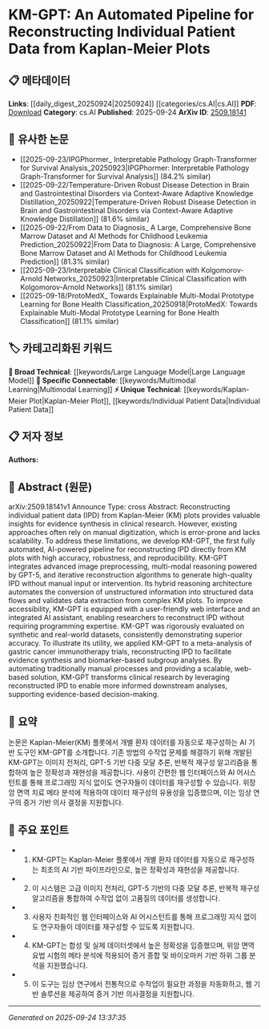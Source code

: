 <!-- KEYWORD_LINKING_METADATA:
{
  "processed_timestamp": "2025-09-24T13:37:35.778034",
  "vocabulary_version": "1.0",
  "selected_keywords": [
    "Kaplan-Meier Plot",
    "Individual Patient Data",
    "Multimodal Learning",
    "Large Language Model"
  ],
  "rejected_keywords": [],
  "similarity_scores": {
    "Kaplan-Meier Plot": 0.78,
    "Individual Patient Data": 0.77,
    "Multimodal Learning": 0.8,
    "Large Language Model": 0.75
  },
  "extraction_method": "AI_prompt_based",
  "budget_applied": true,
  "candidates_json": {
    "candidates": [
      {
        "surface": "Kaplan-Meier plots",
        "canonical": "Kaplan-Meier Plot",
        "aliases": [
          "KM plots"
        ],
        "category": "unique_technical",
        "rationale": "Kaplan-Meier plots are central to the paper's methodology and are a unique technical concept in survival analysis.",
        "novelty_score": 0.75,
        "connectivity_score": 0.68,
        "specificity_score": 0.85,
        "link_intent_score": 0.78
      },
      {
        "surface": "individual patient data",
        "canonical": "Individual Patient Data",
        "aliases": [
          "IPD"
        ],
        "category": "unique_technical",
        "rationale": "The reconstruction of individual patient data is the primary focus of the paper, offering unique insights into clinical research.",
        "novelty_score": 0.7,
        "connectivity_score": 0.72,
        "specificity_score": 0.82,
        "link_intent_score": 0.77
      },
      {
        "surface": "multimodal reasoning",
        "canonical": "Multimodal Learning",
        "aliases": [
          "multimodal reasoning"
        ],
        "category": "specific_connectable",
        "rationale": "Multimodal reasoning is a key component of the AI pipeline, linking to broader concepts in AI and machine learning.",
        "novelty_score": 0.65,
        "connectivity_score": 0.85,
        "specificity_score": 0.78,
        "link_intent_score": 0.8
      },
      {
        "surface": "GPT-5",
        "canonical": "Large Language Model",
        "aliases": [
          "GPT-5"
        ],
        "category": "broad_technical",
        "rationale": "GPT-5 is a specific instance of large language models, relevant to the AI-powered aspects of the pipeline.",
        "novelty_score": 0.6,
        "connectivity_score": 0.9,
        "specificity_score": 0.7,
        "link_intent_score": 0.75
      }
    ],
    "ban_list_suggestions": [
      "automated pipeline",
      "clinical research",
      "evidence synthesis"
    ]
  },
  "decisions": [
    {
      "candidate_surface": "Kaplan-Meier plots",
      "resolved_canonical": "Kaplan-Meier Plot",
      "decision": "linked",
      "scores": {
        "novelty": 0.75,
        "connectivity": 0.68,
        "specificity": 0.85,
        "link_intent": 0.78
      }
    },
    {
      "candidate_surface": "individual patient data",
      "resolved_canonical": "Individual Patient Data",
      "decision": "linked",
      "scores": {
        "novelty": 0.7,
        "connectivity": 0.72,
        "specificity": 0.82,
        "link_intent": 0.77
      }
    },
    {
      "candidate_surface": "multimodal reasoning",
      "resolved_canonical": "Multimodal Learning",
      "decision": "linked",
      "scores": {
        "novelty": 0.65,
        "connectivity": 0.85,
        "specificity": 0.78,
        "link_intent": 0.8
      }
    },
    {
      "candidate_surface": "GPT-5",
      "resolved_canonical": "Large Language Model",
      "decision": "linked",
      "scores": {
        "novelty": 0.6,
        "connectivity": 0.9,
        "specificity": 0.7,
        "link_intent": 0.75
      }
    }
  ]
}
-->

# KM-GPT: An Automated Pipeline for Reconstructing Individual Patient Data from Kaplan-Meier Plots

## 📋 메타데이터

**Links**: [[daily_digest_20250924|20250924]] [[categories/cs.AI|cs.AI]]
**PDF**: [Download](https://arxiv.org/pdf/2509.18141.pdf)
**Category**: cs.AI
**Published**: 2025-09-24
**ArXiv ID**: [2509.18141](https://arxiv.org/abs/2509.18141)

## 🔗 유사한 논문
- [[2025-09-23/IPGPhormer_ Interpretable Pathology Graph-Transformer for Survival Analysis_20250923|IPGPhormer: Interpretable Pathology Graph-Transformer for Survival Analysis]] (84.2% similar)
- [[2025-09-22/Temperature-Driven Robust Disease Detection in Brain and Gastrointestinal Disorders via Context-Aware Adaptive Knowledge Distillation_20250922|Temperature-Driven Robust Disease Detection in Brain and Gastrointestinal Disorders via Context-Aware Adaptive Knowledge Distillation]] (81.6% similar)
- [[2025-09-22/From Data to Diagnosis_ A Large, Comprehensive Bone Marrow Dataset and AI Methods for Childhood Leukemia Prediction_20250922|From Data to Diagnosis: A Large, Comprehensive Bone Marrow Dataset and AI Methods for Childhood Leukemia Prediction]] (81.3% similar)
- [[2025-09-23/Interpretable Clinical Classification with Kolgomorov-Arnold Networks_20250923|Interpretable Clinical Classification with Kolgomorov-Arnold Networks]] (81.1% similar)
- [[2025-09-18/ProtoMedX_ Towards Explainable Multi-Modal Prototype Learning for Bone Health Classification_20250918|ProtoMedX: Towards Explainable Multi-Modal Prototype Learning for Bone Health Classification]] (81.1% similar)

## 🏷️ 카테고리화된 키워드
**🧠 Broad Technical**: [[keywords/Large Language Model|Large Language Model]]
**🔗 Specific Connectable**: [[keywords/Multimodal Learning|Multimodal Learning]]
**⚡ Unique Technical**: [[keywords/Kaplan-Meier Plot|Kaplan-Meier Plot]], [[keywords/Individual Patient Data|Individual Patient Data]]

## 📋 저자 정보

**Authors:** 

## 📄 Abstract (원문)

arXiv:2509.18141v1 Announce Type: cross 
Abstract: Reconstructing individual patient data (IPD) from Kaplan-Meier (KM) plots provides valuable insights for evidence synthesis in clinical research. However, existing approaches often rely on manual digitization, which is error-prone and lacks scalability. To address these limitations, we develop KM-GPT, the first fully automated, AI-powered pipeline for reconstructing IPD directly from KM plots with high accuracy, robustness, and reproducibility. KM-GPT integrates advanced image preprocessing, multi-modal reasoning powered by GPT-5, and iterative reconstruction algorithms to generate high-quality IPD without manual input or intervention. Its hybrid reasoning architecture automates the conversion of unstructured information into structured data flows and validates data extraction from complex KM plots. To improve accessibility, KM-GPT is equipped with a user-friendly web interface and an integrated AI assistant, enabling researchers to reconstruct IPD without requiring programming expertise. KM-GPT was rigorously evaluated on synthetic and real-world datasets, consistently demonstrating superior accuracy. To illustrate its utility, we applied KM-GPT to a meta-analysis of gastric cancer immunotherapy trials, reconstructing IPD to facilitate evidence synthesis and biomarker-based subgroup analyses. By automating traditionally manual processes and providing a scalable, web-based solution, KM-GPT transforms clinical research by leveraging reconstructed IPD to enable more informed downstream analyses, supporting evidence-based decision-making.

## 📝 요약

논문은 Kaplan-Meier(KM) 플롯에서 개별 환자 데이터를 자동으로 재구성하는 AI 기반 도구인 KM-GPT를 소개합니다. 기존 방법의 수작업 문제를 해결하기 위해 개발된 KM-GPT는 이미지 전처리, GPT-5 기반 다중 모달 추론, 반복적 재구성 알고리즘을 통합하여 높은 정확성과 재현성을 제공합니다. 사용이 간편한 웹 인터페이스와 AI 어시스턴트를 통해 프로그래밍 지식 없이도 연구자들이 데이터를 재구성할 수 있습니다. 위장암 면역 치료 메타 분석에 적용하여 데이터 재구성의 유용성을 입증했으며, 이는 임상 연구의 증거 기반 의사 결정을 지원합니다.

## 🎯 주요 포인트

- 1. KM-GPT는 Kaplan-Meier 플롯에서 개별 환자 데이터를 자동으로 재구성하는 최초의 AI 기반 파이프라인으로, 높은 정확성과 재현성을 제공합니다.
- 2. 이 시스템은 고급 이미지 전처리, GPT-5 기반의 다중 모달 추론, 반복적 재구성 알고리즘을 통합하여 수작업 없이 고품질의 데이터를 생성합니다.
- 3. 사용자 친화적인 웹 인터페이스와 AI 어시스턴트를 통해 프로그래밍 지식 없이도 연구자들이 데이터를 재구성할 수 있도록 지원합니다.
- 4. KM-GPT는 합성 및 실제 데이터셋에서 높은 정확성을 입증했으며, 위암 면역요법 시험의 메타 분석에 적용되어 증거 종합 및 바이오마커 기반 하위 그룹 분석을 지원했습니다.
- 5. 이 도구는 임상 연구에서 전통적으로 수작업이 필요한 과정을 자동화하고, 웹 기반 솔루션을 제공하여 증거 기반 의사결정을 지원합니다.


---

*Generated on 2025-09-24 13:37:35*